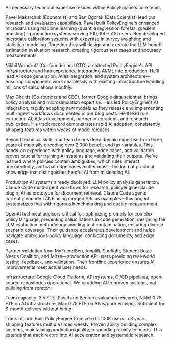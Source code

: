 All necessary technical expertise resides within PolicyEngine's core team.

Pavel Makarchuk (Economist) and Ben Ogorek (Data Scientist) lead our research and evaluation capabilities. Pavel built PolicyEngine's enhanced microdata using machine learning (quantile regression forests, gradient boosting)—production systems serving 100,000+ API users. Ben developed microdata calibration systems with expertise in survey weighting and statistical modeling. Together they will design and execute the LLM benefit estimation evaluation research, creating rigorous test cases and accuracy measurements.

Nikhil Woodruff (Co-founder and CTO) architected PolicyEngine's API infrastructure and has experience integrating AI/ML into production. He'll lead AI code generation, Atlas integration, and system architecture—ensuring components work seamlessly with existing infrastructure handling millions of calculations monthly.

Max Ghenis (Co-founder and CEO), former Google data scientist, brings policy analysis and microsimulation expertise. He's led PolicyEngine's AI integration, rapidly adopting new models as they release and implementing multi-agent workflows documented in our blog posts. He'll lead rule extraction AI, Atlas development, partner integrations, and research publication. His track record demonstrates rapid AI adoption, consistently shipping features within weeks of model releases.

Beyond technical skills, our team brings deep domain expertise from three years of manually encoding over 2,000 benefit and tax variables. This hands-on experience with policy language, edge cases, and validation proves crucial for training AI systems and validating their outputs. We've learned where policies contain ambiguities, which rules interact unexpectedly, and what edge cases matter most—the kind of practical knowledge that distinguishes helpful AI from misleading AI.

Production AI systems already deployed: LLM policy analysis generation, Claude Code multi-agent workflows for research, policyengine-claude plugin, Atlas prototype for document retrieval. Claude Code agents currently encode TANF using merged PRs as examples—this project systematizes that with rigorous benchmarking and quality measurement.

OpenAI technical advisors critical for: optimizing prompts for complex policy language, preventing hallucinations in code generation, designing fair LLM evaluation methodology avoiding test contamination, ensuring diverse scenario coverage. Their guidance accelerates development and helps navigate ambiguous policy language, conflicting documents, and edge cases.

Partner validation from MyFriendBen, Amplifi, Starlight, Student Basic Needs Coalition, and Mirza—production API users providing real-world testing, feedback, and validation. Their frontline experience ensures AI improvements meet actual user needs.

Infrastructure: Google Cloud Platform, API systems, CI/CD pipelines, open-source repositories operational. We're adding AI to proven systems, not building from scratch.

Team capacity: 3.5 FTE (Pavel and Ben on evaluation research, Nikhil 0.75 FTE on AI infrastructure, Max 0.75 FTE on Atlas/partnerships). Sufficient for 6-month delivery without hiring.

Track record: Built PolicyEngine from zero to 100K users in 3 years, shipping features multiple times weekly. Proven ability building complex systems, maintaining production quality, responding rapidly to needs. This extends that track record into AI acceleration and systematic research.
